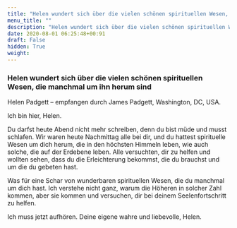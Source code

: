 ```yaml
---
title: "Helen wundert sich über die vielen schönen spirituellen Wesen, die manchmal um ihn herum sind"
menu_title: ""
description: "Helen wundert sich über die vielen schönen spirituellen Wesen, die manchmal um ihn herum sind"
date: 2020-08-01 06:25:48+00:91
draft: False
hidden: True
weight:
---
```

### Helen wundert sich über die vielen schönen spirituellen Wesen, die manchmal um ihn herum sind

Helen Padgett – empfangen durch James Padgett, Washington, DC, USA.

Ich bin hier, Helen.

Du darfst heute Abend nicht mehr schreiben, denn du bist müde und musst schlafen. Wir waren heute Nachmittag alle bei dir, und du hattest spirituelle Wesen um dich herum, die in den höchsten Himmeln leben, wie auch solche, die auf der Erdebene leben. Alle versuchten, dir zu helfen und wollten sehen, dass du die Erleichterung bekommst, die du brauchst und um die du gebeten hast.

Was für eine Schar von wunderbaren spirituellen Wesen, die du manchmal um dich hast. Ich verstehe nicht ganz, warum die Höheren in solcher Zahl kommen, aber sie kommen und versuchen, dir bei deinem Seelenfortschritt zu helfen.

Ich muss jetzt aufhören. Deine eigene wahre und liebevolle, Helen.
